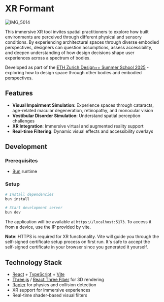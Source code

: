 # XR Formant

![IMG_5014](https://github.com/user-attachments/assets/c15ec8d0-99c3-4402-8189-f7693c8c4476)

This immersive XR tool invites spatial practitioners to explore how built environments are perceived through different physical and sensory conditions. By experiencing architectural spaces through diverse embodied perspectives, designers can question assumptions, assess accessibility, and deepen understanding of how design decisions shape user experiences across a spectrum of bodies.

Developed as part of the [ETH Zurich Design++ Summer School 2025](https://designplusplus.ethz.ch/education/summer-school/summerschool2025.html) - exploring how to design space through other bodies and embodied perspectives.

## Features

- **Visual Impairment Simulation**: Experience spaces through cataracts, age-related macular degeneration, retinopathy, and monocular vision
- **Vestibular Disorder Simulation**: Understand spatial perception challenges
- **XR Integration**: Immersive virtual and augmented reality support
- **Real-time Filtering**: Dynamic visual effects and accessibility overlays

## Development

### Prerequisites

- [Bun](https://bun.sh/) runtime

### Setup

```bash
# Install dependencies
bun install

# Start development server
bun dev
```

The application will be available at `https://localhost:5173`. To access it from a device, use the IP provided by vite.

**Note**: HTTPS is required for XR functionality. Vite will guide you through the self-signed certificate setup process on first run. It's safe to accept the self-signed certificate in your browser since you generated it yourself.

## Technology Stack

- [React](https://react.dev/) + [TypeScript](https://www.typescriptlang.org/) + [Vite](https://vite.dev/)
- [Three.js](https://threejs.org/) / [React Three Fiber](https://docs.pmndrs.dev/react-three-fiber/getting-started/introduction) for 3D rendering
- [Rapier](https://rapier.rs/) for physics and collision detection
- XR support for immersive experiences
- Real-time shader-based visual filters
